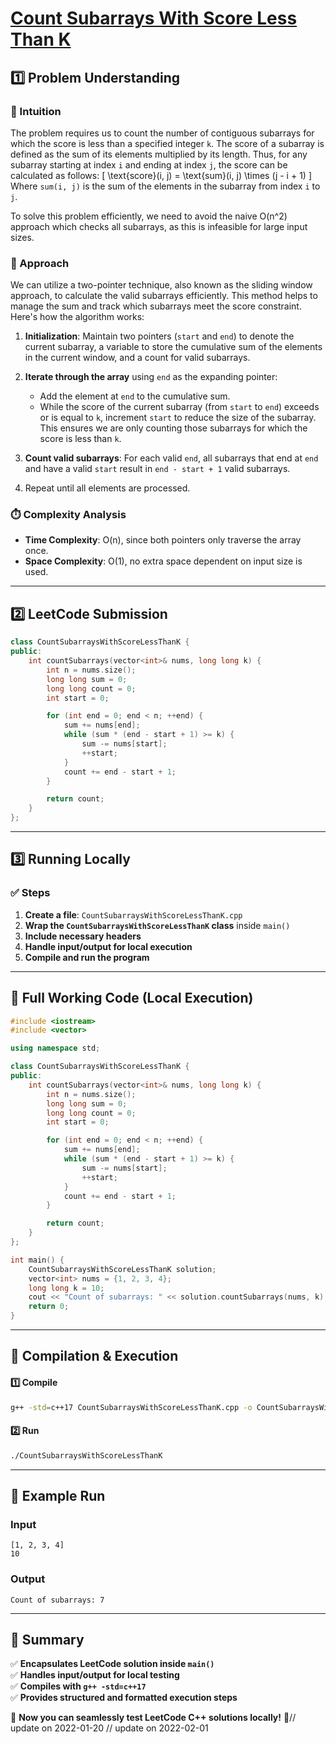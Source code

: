 # **[Count Subarrays With Score Less Than K](https://leetcode.com/problems/count-subarrays-with-score-less-than-k/description/)**  

## **1️⃣ Problem Understanding**  
### **📌 Intuition**  
The problem requires us to count the number of contiguous subarrays for which the score is less than a specified integer `k`. The score of a subarray is defined as the sum of its elements multiplied by its length. Thus, for any subarray starting at index `i` and ending at index `j`, the score can be calculated as follows:
\[ \text{score}(i, j) = \text{sum}(i, j) \times (j - i + 1) \]
Where `sum(i, j)` is the sum of the elements in the subarray from index `i` to `j`.

To solve this problem efficiently, we need to avoid the naive O(n^2) approach which checks all subarrays, as this is infeasible for large input sizes.

### **🚀 Approach**  
We can utilize a two-pointer technique, also known as the sliding window approach, to calculate the valid subarrays efficiently. This method helps to manage the sum and track which subarrays meet the score constraint. Here's how the algorithm works:

1. **Initialization**: Maintain two pointers (`start` and `end`) to denote the current subarray, a variable to store the cumulative sum of the elements in the current window, and a count for valid subarrays.

2. **Iterate through the array** using `end` as the expanding pointer:
   - Add the element at `end` to the cumulative sum.
   - While the score of the current subarray (from `start` to `end`) exceeds or is equal to `k`, increment `start` to reduce the size of the subarray. This ensures we are only counting those subarrays for which the score is less than `k`.

3. **Count valid subarrays**: For each valid `end`, all subarrays that end at `end` and have a valid `start` result in `end - start + 1` valid subarrays.

4. Repeat until all elements are processed.

### **⏱️ Complexity Analysis**  
- **Time Complexity**: O(n), since both pointers only traverse the array once.
- **Space Complexity**: O(1), no extra space dependent on input size is used.

---  

## **2️⃣ LeetCode Submission**  
```cpp
class CountSubarraysWithScoreLessThanK {
public:
    int countSubarrays(vector<int>& nums, long long k) {
        int n = nums.size();
        long long sum = 0;
        long long count = 0;
        int start = 0;

        for (int end = 0; end < n; ++end) {
            sum += nums[end];
            while (sum * (end - start + 1) >= k) {
                sum -= nums[start];
                ++start;
            }
            count += end - start + 1;
        }

        return count;
    }
};
```  

---  

## **3️⃣ Running Locally**  
### **✅ Steps**  
1. **Create a file**: `CountSubarraysWithScoreLessThanK.cpp`  
2. **Wrap the `CountSubarraysWithScoreLessThanK` class** inside `main()`  
3. **Include necessary headers**  
4. **Handle input/output for local execution**  
5. **Compile and run the program**  

---  

## **📝 Full Working Code (Local Execution)**  
```cpp
#include <iostream>
#include <vector>

using namespace std;

class CountSubarraysWithScoreLessThanK {
public:
    int countSubarrays(vector<int>& nums, long long k) {
        int n = nums.size();
        long long sum = 0;
        long long count = 0;
        int start = 0;

        for (int end = 0; end < n; ++end) {
            sum += nums[end];
            while (sum * (end - start + 1) >= k) {
                sum -= nums[start];
                ++start;
            }
            count += end - start + 1;
        }

        return count;
    }
};

int main() {
    CountSubarraysWithScoreLessThanK solution;
    vector<int> nums = {1, 2, 3, 4};
    long long k = 10;
    cout << "Count of subarrays: " << solution.countSubarrays(nums, k) << endl;
    return 0;
}
```  

---  

## **🔧 Compilation & Execution**  
#### **1️⃣ Compile**  
```bash
g++ -std=c++17 CountSubarraysWithScoreLessThanK.cpp -o CountSubarraysWithScoreLessThanK
```  

#### **2️⃣ Run**  
```bash
./CountSubarraysWithScoreLessThanK
```  

---  

## **🎯 Example Run**  
### **Input**  
```
[1, 2, 3, 4]
10
```  
### **Output**  
```
Count of subarrays: 7
```  

---  

## **📌 Summary**  
✅ **Encapsulates LeetCode solution inside `main()`**  
✅ **Handles input/output for local testing**  
✅ **Compiles with `g++ -std=c++17`**  
✅ **Provides structured and formatted execution steps**  

🚀 **Now you can seamlessly test LeetCode C++ solutions locally!** 🚀// update on 2022-01-20
// update on 2022-02-01
